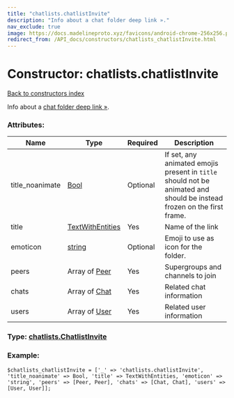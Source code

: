 ```yaml
---
title: "chatlists.chatlistInvite"
description: "Info about a chat folder deep link »."
nav_exclude: true
image: https://docs.madelineproto.xyz/favicons/android-chrome-256x256.png
redirect_from: /API_docs/constructors/chatlists_chatlistInvite.html
---
```

# Constructor: chatlists.chatlistInvite  
[Back to constructors index](/API_docs/constructors/index.html)



Info about a [chat folder deep link »](https://core.telegram.org/api/links#chat-folder-links).

### Attributes:

| Name     |    Type       | Required | Description |
|----------|---------------|----------|-------------|
|title\_noanimate|[Bool](/API_docs/types/Bool.html) | Optional|If set, any animated emojis present in `title` should not be animated and should be instead frozen on the first frame.|
|title|[TextWithEntities](/API_docs/types/TextWithEntities.html) | Yes|Name of the link|
|emoticon|[string](/API_docs/types/string.html) | Optional|Emoji to use as icon for the folder.|
|peers|Array of [Peer](/API_docs/types/Peer.html) | Yes|Supergroups and channels to join|
|chats|Array of [Chat](/API_docs/types/Chat.html) | Yes|Related chat information|
|users|Array of [User](/API_docs/types/User.html) | Yes|Related user information|



### Type: [chatlists.ChatlistInvite](/API_docs/types/chatlists.ChatlistInvite.html)


### Example:

```
$chatlists_chatlistInvite = ['_' => 'chatlists.chatlistInvite', 'title_noanimate' => Bool, 'title' => TextWithEntities, 'emoticon' => 'string', 'peers' => [Peer, Peer], 'chats' => [Chat, Chat], 'users' => [User, User]];
```  
